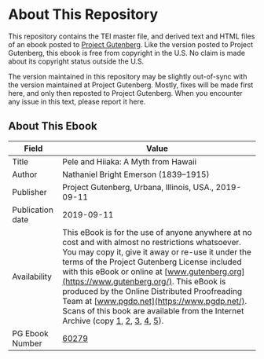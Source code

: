 # About This Repository

This repository contains the TEI master file, and derived text and HTML files of an ebook posted to [Project Gutenberg](https://www.gutenberg.org/). Like the version posted to Project Gutenberg, this ebook is free from copyright in the U.S. No claim is made about its copyright status outside the U.S.

The version maintained in this repository may be slightly out-of-sync with the version maintained at Project Gutenberg. Mostly, fixes will be made first here, and only then reposted to Project Gutenberg. When you encounter any issue in this text, please report it here.

## About This Ebook

| Field | Value |
| ----- | ----- |
| Title | Pele and Hiiaka: A Myth from Hawaii |
| Author | Nathaniel Bright Emerson (1839–1915) |
| Publisher | Project Gutenberg, Urbana, Illinois, USA., 2019-09-11 |
| Publication date | 2019-09-11 |
| Availability | This eBook is for the use of anyone anywhere at no cost and with almost no restrictions whatsoever. You may copy it, give it away or re-use it under the terms of the Project Gutenberg License included with this eBook or online at [www.gutenberg.org](https://www.gutenberg.org/). This eBook is produced by the Online Distributed Proofreading Team at [www.pgdp.net](https://www.pgdp.net/). Scans of this book are available from the Internet Archive (copy [1](https://archive.org/details/pelehiiakamythfr00emer), [2](https://archive.org/details/pelehiiakamythfr00emeriala), [3](https://archive.org/details/pelehiiakamyth00emer), [4](https://archive.org/details/peleandhiiakaam00emergoog), [5](https://archive.org/details/pelehiiakamythfr01emer)). |
| PG Ebook Number | [60279](https://www.gutenberg.org/ebooks/60279) |
